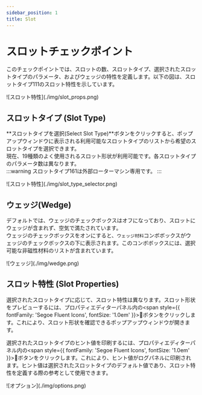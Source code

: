 ```yaml
---
sidebar_position: 1
title: Slot
---
```

# スロットチェックポイント

このチェックポイントでは、スロットの数、スロットタイプ、選択されたスロットタイプのパラメータ、およびウェッジの特性を定義します。以下の図は、スロットタイプ111のスロット特性を示しています。

<p>![スロット特性](./img/slot_props.png)</p>

## スロットタイプ (Slot Type)
**スロットタイプを選択(Select Slot Type)**ボタンをクリックすると、ポップアップウィンドウに表示される利用可能なスロットタイプのリストから希望のスロットタイプを選択できます。  
現在、19種類のよく使用されるスロット形状が利用可能です。各スロットタイプのパラメータ数は異なります。  
:::warning
スロットタイプ161は外部ローターマシン専用です。
:::

<p>![スロット特性](./img/slot_type_selector.png)</p>

## ウェッジ(Wedge)
デフォルトでは、ウェッジのチェックボックスはオフになっており、スロットにウェッジが含まれず、空気で満たされています。  
ウェッジのチェックボックスをオンにすると、`ウェッジ材料`コンボボックスがウェッジのチェックボックスの下に表示されます。このコンボボックスには、選択可能な非磁性材料のリストが含まれています。
<p>![ウェッジ](./img/wedge.png)</p>

## スロット特性 (Slot Properties)
選択されたスロットタイプに応じて、スロット特性は異なります。スロット形状をプレビューするには、プロパティエディターパネル内の<span style={{ fontFamily: 'Segoe Fluent Icons', fontSize: '1.0em' }}>&#xE9CE;</span>ボタンをクリックします。これにより、スロット形状を確認できるポップアップウィンドウが開きます。  

選択されたスロットタイプのヒント値を印刷するには、プロパティエディターパネル内の<span style={{ fontFamily: 'Segoe Fluent Icons', fontSize: '1.0em' }}>&#xEC5B;</span>ボタンをクリックします。これにより、ヒント値がログパネルに印刷されます。ヒント値は選択されたスロットタイプのデフォルト値であり、スロット特性を定義する際の参考として使用できます。

<p>![オプション](./img/options.png)</p>


